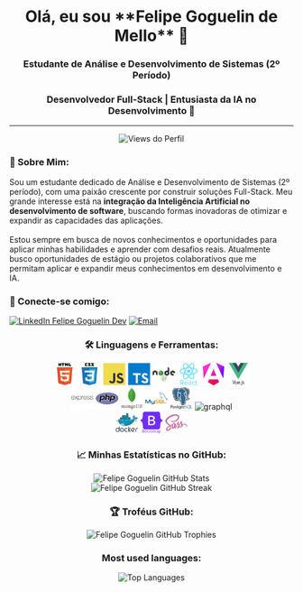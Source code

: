 

<p align="center">
  </p>


<h1 align="center">Olá, eu sou **Felipe Goguelin de Mello** 👋</h1>
<h3 align="center">Estudante de Análise e Desenvolvimento de Sistemas (2º Período)</h3>
<h3 align="center">Desenvolvedor Full-Stack | Entusiasta da IA no Desenvolvimento 🚀</h3>

---

<p align="center">
  <img src="https://komarev.com/ghpvc/?username=Felipe-Goguelin&color=blue" alt="Views do Perfil" />
</p>

<h3 align="left">🌟 Sobre Mim:</h3>
<p align="left">
  Sou um estudante dedicado de Análise e Desenvolvimento de Sistemas (2º período), com uma paixão crescente por construir soluções Full-Stack. Meu grande interesse está na <b>integração da Inteligência Artificial no desenvolvimento de software</b>, buscando formas inovadoras de otimizar e expandir as capacidades das aplicações.
  <br><br>
  Estou sempre em busca de novos conhecimentos e oportunidades para aplicar minhas habilidades e aprender com desafios reais. Atualmente busco oportunidades de estágio ou projetos colaborativos que me permitam aplicar e expandir meus conhecimentos em desenvolvimento e IA.
</p>

<h3 align="left">🔗 Conecte-se comigo:</h3>
<p align="left">
  <a href="https://www.linkedin.com/in/felipe-goguelin-dev" target="_blank"><img src="https://img.shields.io/badge/-LinkedIn-0A66C2?style=for-the-badge&logo=linkedin&logoColor=white" alt="LinkedIn Felipe Goguelin Dev" height="30" /></a>
  <a href="mailto:SEU_EMAIL_AQUI"><img src="https://img.shields.io/badge/-Email-D14836?style=for-the-badge&logo=gmail&logoColor=white" alt="Email" height="30" /></a>
  </p>

<h3 align="center">🛠️ Linguagens e Ferramentas:</h3>
<p align="center">
  <img src="https://raw.githubusercontent.com/devicons/devicon/master/icons/html5/html5-original-wordmark.svg" alt="html5" width="40" height="40"/>
  <img src="https://raw.githubusercontent.com/devicons/devicon/master/icons/css3/css3-original-wordmark.svg" alt="css3" width="40" height="40"/>
  <img src="https://raw.githubusercontent.com/devicons/devicon/master/icons/javascript/javascript-original.svg" alt="javascript" width="40" height="40"/>
  <img src="https://raw.githubusercontent.com/devicons/devicon/master/icons/typescript/typescript-original.svg" alt="typescript" width="40" height="40"/>
  <img src="https://raw.githubusercontent.com/devicons/devicon/master/icons/nodejs/nodejs-original-wordmark.svg" alt="nodejs" width="40" height="40"/>
  <img src="https://raw.githubusercontent.com/devicons/devicon/master/icons/react/react-original-wordmark.svg" alt="react" width="40" height="40"/>
  <img src="https://raw.githubusercontent.com/devicons/devicon/master/icons/angular/angular-original.svg" alt="angular" width="40" height="40"/>
  <img src="https://raw.githubusercontent.com/devicons/devicon/master/icons/vuejs/vuejs-original-wordmark.svg" alt="vuejs" width="40" height="40"/>
  <br>
  <img src="https://raw.githubusercontent.com/devicons/devicon/master/icons/express/express-original-wordmark.svg" alt="express" width="40" height="40"/>
  <img src="https://raw.githubusercontent.com/devicons/devicon/master/icons/php/php-original.svg" alt="php" width="40" height="40"/>
  <img src="https://raw.githubusercontent.com/devicons/devicon/master/icons/mongodb/mongodb-original-wordmark.svg" alt="mongodb" width="40" height="40"/>
  <img src="https://raw.githubusercontent.com/devicons/devicon/master/icons/mysql/mysql-original-wordmark.svg" alt="mysql" width="40" height="40"/>
  <img src="https://raw.githubusercontent.com/devicons/devicon/master/icons/postgresql/postgresql-original-wordmark.svg" alt="postgresql" width="40" height="40"/>
  <img src="https://www.vectorlogo.zone/logos/graphql/graphql-icon.svg" alt="graphql" width="40" height="40"/>
  <br>
  <img src="https://raw.githubusercontent.com/devicons/devicon/master/icons/docker/docker-original-wordmark.svg" alt="docker" width="40" height="40"/>
  <img src="https://raw.githubusercontent.com/devicons/devicon/master/icons/bootstrap/bootstrap-plain-wordmark.svg" alt="bootstrap" width="40" height="40"/>
  <img src="https://raw.githubusercontent.com/devicons/devicon/master/icons/sass/sass-original.svg" alt="sass" width="40" height="40"/>
</p>

<h3 align="center">📈 Minhas Estatísticas no GitHub:</h3>
<p align="center">
  <img src="https://github-readme-stats.vercel.app/api?username=Felipe-Goguelin&show_icons=true&theme=dark&hide_border=true" alt="Felipe Goguelin GitHub Stats" />
  <br>
  <img src="https://github-readme-streak-stats.herokuapp.com/?user=Felipe-Goguelin&theme=dark" alt="Felipe Goguelin GitHub Streak" />
</p>

<h3 align="center">🏆 Troféus GitHub:</h3>
<p align="center">
  <img src="https://github-profile-trophy.vercel.app/?username=Felipe-Goguelin&row=1&no-bg=true&theme=onedark" alt="Felipe Goguelin GitHub Trophies" />
</p>

<h3 align="center">Most used languages:</h3>
<p align="center">
  <img src="https://github-readme-stats.vercel.app/api/top-langs/?username=Felipe-Goguelin&layout=compact&theme=dark&hide_border=true" alt="Top Languages" />
</p>



